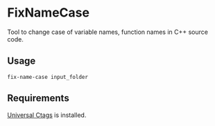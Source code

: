 FixNameCase
===========


Tool to change case of variable names, function names in C++ source code.

Usage
-----

```
fix-name-case input_folder
```

Requirements
------------

[Universal Ctags](http://ctags.io/) is installed.
